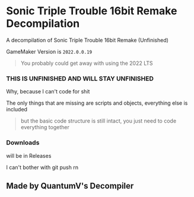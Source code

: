 # Sonic Triple Trouble 16bit Remake Decompilation
A decompilation of Sonic Triple Trouble 16bit Remake (Unfinished)

GameMaker Version is ```2022.0.0.19```
> You probably could get away with using the 2022 LTS

### THIS IS UNFINISHED AND WILL STAY UNFINISHED
Why, because I can't code for shit

The only things that are missing are scripts and objects, everything else is included
> but the basic code structure is still intact, you just need to code everything together

### Downloads
will be in Releases

I can't bother with git push rn

## Made by QuantumV's Decompiler
